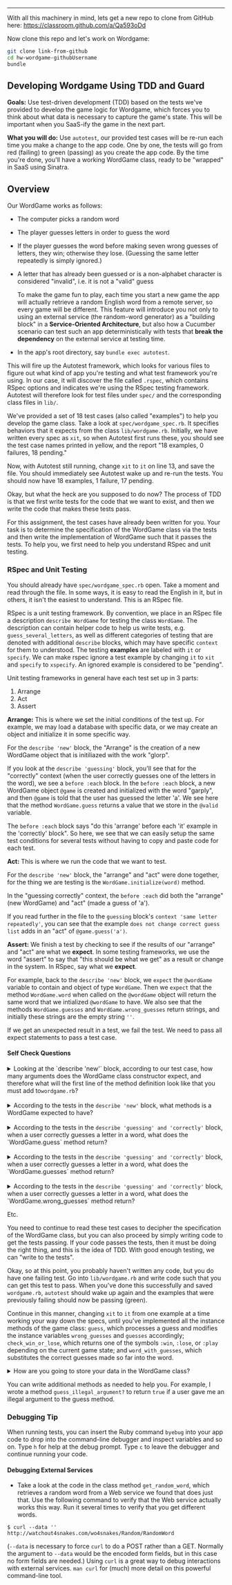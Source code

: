 ----------------
With all this machinery in mind, lets get a new repo to clone from GitHub here: https://classroom.github.com/a/Qa593oDd

Now clone this repo and let's work on Wordgame:

```sh
git clone link-from-github
cd hw-wordgame-githubUsername
bundle
```

Developing Wordgame Using TDD and Guard
-----------------------------------------

**Goals:** Use test-driven development (TDD) based on the tests we've provided to develop the game logic for Wordgame, which forces you to think about what data is necessary to capture the game's state. This will be important when you SaaS-ify the game in the next part.

**What you will do:**  Use `autotest`, our provided test cases will be re-run each time you make a change to the app code.  One by one, the tests will go from red (failing) to green (passing) as you create the app code.  By the time you're done, you'll have a working WordGame class, ready to be "wrapped" in SaaS using Sinatra.

Overview
--------

Our WordGame works as follows:

* The computer picks a random word

* The player guesses letters in order to guess the word

* If the player guesses the word before making seven wrong guesses of letters, they win; otherwise they lose.  (Guessing the same letter repeatedly is simply ignored.)

* A letter that has already been guessed or is a non-alphabet character is considered "invalid", i.e. it is not a "valid" guess

  To make the game fun to play, each time you start a new game the app will actually retrieve a random English word from a remote server, so every game will be different.  This feature will introduce you not only to using an external service (the random-word generator) as a "building block" in a **Service-Oriented Architecture**, but also how a Cucumber scenario can test such an app deterministically with tests that **break the dependency** on the external service at testing time.

* In the app's root directory, say `bundle exec autotest`.  

This will fire up the Autotest framework, which looks for various files to figure out what kind of app you're testing and what test framework you're using.  In our case, it will discover the file called `.rspec`, which contains RSpec options and indicates we're using the RSpec testing framework.  Autotest will therefore look for test files under `spec/` and the corresponding class files in `lib/`.

We've provided a set of 18 test cases (also called "examples") to help you develop the game class. Take a look at `spec/wordgame_spec.rb`.  It specifies behaviors that it expects from the class `lib/wordgame.rb`.  Initially, we have written every spec as `xit`, so when Autotest first runs these, you should see the test case names printed in yellow, and the report "18 examples, 0 failures, 18 pending."

Now, with Autotest still running, change `xit` to `it` on line 13, and save the file.  You should immediately see Autotest wake up and re-run the tests.  You should now have 18 examples, 1 failure, 17 pending.

Okay, but what the heck are you supposed to do now?  The process of TDD is that we first write tests for the code that we want to exist, and then we write the code that makes these tests pass.  

For this assignment, the test cases have already been written for you.  Your task is to determine the specification of the WordGame class via the tests and then write the implementation of WordGame such that it passes the tests.  To help you, we first need to help you understand RSpec and unit testing.

### RSpec and Unit Testing

You should already have `spec/wordgame_spec.rb` open. Take a moment and read through the file. In some ways, it is easy to read the English in it, but in others, it isn't the easiest to understand.  This is an RSpec file.  

RSpec is a unit testing framework.  By convention, we place in an RSpec file a description `describe WordGame` for testing the class `WordGame`.  The description can contain helper code to help us write tests, e.g. `guess_several_letters`, as well as different categories of testing that are denoted with additional `describe` blocks, which may have specific `context` for them to understood.  The testing **examples** are labeled with `it` or `specify`.  We can make rspec ignore a test example by changing `it` to `xit` and `specify` to `xspecify`.  An ignored example is considered to be "pending".

Unit testing frameworks in general have each test set up in 3 parts:
1. Arrange
1. Act
1. Assert

**Arrange:** This is where we set the initial conditions of the test up.  For example, we may load a database with specific data, or we may create an object and initialize it in some specific way.  

For the `describe 'new'` block, the "Arrange" is the creation of a new WordGame object that is initiliazed with the work "glorp".  

If you look at the `describe 'guessing'` block, you'll see that for the "correctly" context (when the user correctly guesses one of the letters in the word), we see a `before :each` block.  In the `before :each` block, a new WordGame object `@game` is created and initialized with the word "garply", and then `@game` is told that the user has guessed the letter 'a'.  We see here that the method `WordGame.guess` returns a value that we store in the `@valid` variable.

The `before :each` block says "do this 'arrange' before each 'it' example in the 'correctly' block".  So here, we see that we can easily setup the same test conditions for several tests without having to copy and paste code for each test.

**Act:** This is where we run the code that we want to test.  

For the `describe 'new'` block, the "arrange" and "act" were done together, for the thing we are testing is the `WordGame.initialize(word)` method.

In the "guessing correctly" context, the `before :each` did both the "arrange" (new WordGame) and "act" (made a guess of 'a'). 

If you read further in the file to the `guessing` block's `context 'same letter repeatedly'`, you can see that the example `does not change correct guess list` adds in an "act" of `@game.guess('a')`.

**Assert:** We finish a test by checking to see if the results of our "arrange" and "act" are what we **expect**.  In some testing frameworks, we use the word "assert" to say that "this should be what we get" as a result or change in the system.  In RSpec, say what we **expect**. 

For example, back to the `describe 'new'` block, we `expect` the `@wordGame` variable to contain and object of type `WordGame`.  Then we `expect` that the method `WordGame.word` when called on the `@wordGame` object will return the same word that we intialized `@wordGame` to have.  We also see that the methods `WordGame.guesses` and `WordGame.wrong_guesses` return strings, and initially these strings are the empty string `''`.  

If we get an unexpected result in a test, we fail the test.  We need to pass all expect statements to pass a test case.

#### Self Check Questions

<details><summary>Looking at the `describe 'new'` block, according to our test case, how many arguments does the WordGame class constructor expect, and therefore what will the first line of the method definition look like that you must add to<code>wordgame.rb</code>?</summary><p><blockquote>One argument (in this example, "glorp"), and since constructors in Ruby are always named <code>initialize</code>, the first line will be<code>def initialize(new_word)</code> or something similar.</blockquote></p></details>

<br />

<details><summary>According to the tests in the <code>describe 'new'</code> block, what methods is a WordGame expected to have?</summary><p><blockquote><code>word</code>, <code>guesses</code>, and<code>wrong_guesses</code>.</blockquote></p></details>

<br />


<details><summary>According to the tests in the <code>describe 'guessing' and 'correctly'</code> block, when a user correctly guesses a letter in a word, what does the `WordGame.guess` method return?</summary><p><blockquote>a Boolean value of `true`</blockquote></p></details>

<br />

<details><summary>According to the tests in the <code>describe 'guessing' and 'correctly'</code> block, when a user correctly guesses a letter in a word, what does the `WordGame.guesses` method return?</summary><p><blockquote>The `WordGame.guesses` method returns a string of the unique letters that have been correctly guessed.</blockquote></p></details>

<br />

<details><summary>According to the tests in the <code>describe 'guessing' and 'correctly'</code> block, when a user correctly guesses a letter in a word, what does the `WordGame.wrong_guesses` method return?</summary><p><blockquote>The `WordGame.wrong_guesses` method returns a string of the unique letters that have been incorrectly guessed, and when a **correct** guess is made, there is no change in `WordGame.wrong_guesses`.</blockquote></p></details>

Etc.  

You need to continue to read these test cases to decipher the specification of the WordGame class, but you can also proceed by simply writing code to get the tests passing.  If your code passes the tests, then it must be doing the right thing, and this is the idea of TDD.  With good enough testing, we can "write to the tests".

Okay, so at this point, you probably haven't written any code, but you do have one failing test.  Go into `lib/wordgame.rb` and write code such that you can get this test to pass. When you've done this successfully and saved `wordgame.rb`, `autotest` should wake up again and the examples that were previously failing should now be passing (green).

Continue in this manner, changing `xit` to `it`  from one example at a time working your way down the specs, until you've implemented all the instance methods of the game class: `guess`, which processes a guess and modifies the instance variables `wrong_guesses` and `guesses` accordingly; `check_win_or_lose`, which returns one of the symbols `:win`, `:lose`, or `:play` depending on the current game state; and `word_with_guesses`, which substitutes the correct guesses made so far into the word.

<details><summary>How are you going to store your data in the WordGame class?</summary><p><blockquote>You know that the word is stored as string.  You know that you need to return strings for `WordGame.guesses` and `WordGame.wrong_guesses`, and so it is probably easiest to store the guesses and wrong_guesses in strings.</blockquote></p></details>

You can write additional methods as needed to help you.  For example, I wrote a method `guess_illegal_argument?` to return `true` if a user gave me an illegal argument to the guess method.  


### Debugging Tip

When running tests, you can insert the Ruby command `byebug` into your app code to drop into the command-line debugger and inspect variables and so on.  Type `h` for help at the debug prompt. Type `c` to leave the debugger and continue running your code.

#### Debugging External Services 

* Take a look at the code in the class method `get_random_word`, which retrieves a random word from a Web service we found that does just that.  Use the following command to verify that the Web service actually works this way. Run it several times to verify that you get different words.

```
$ curl --data '' http://watchout4snakes.com/wo4snakes/Random/RandomWord
```

(`--data` is necessary to force `curl` to do a POST rather than a GET.  Normally the argument to `--data` would be the encoded form fields, but in this case no form fields are needed.) Using `curl` is a great way to debug interactions with external services.  `man curl` for (much) more detail on this powerful command-line tool.

